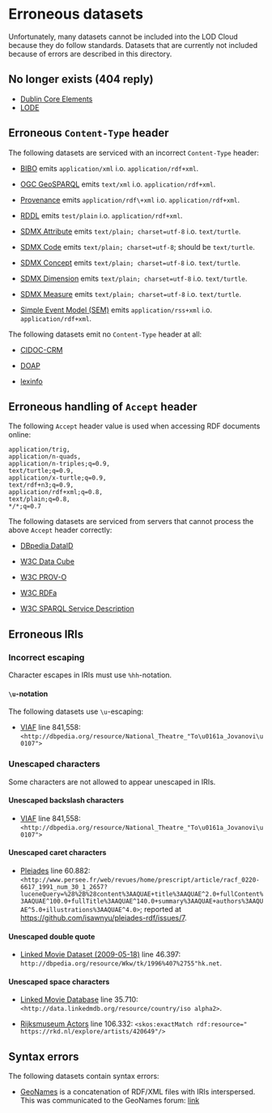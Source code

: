 # Erroneous datasets

Unfortunately, many datasets cannot be included into the LOD Cloud
because they do follow standards.  Datasets that are currently not
included because of errors are described in this directory.

## No longer exists (404 reply)

  - [Dublin Core Elements](dce.json)
  - [LODE](lode.json)

## Erroneous `Content-Type` header

The following datasets are serviced with an incorrect `Content-Type`
header:

  - [BIBO](bibo.json) emits `application/xml`
    i.o. `application/rdf+xml`.

  - [OGC GeoSPARQL](geo.json) emits `text/xml` i.o.
    `application/rdf+xml`.

  - [Provenance](provenance.json) emits `application/rdf\+xml` i.o.
    `application/rdf+xml`.

  - [RDDL](rddl.json) emits `test/plain` i.o. `application/rdf+xml`.

  - [SDMX Attribute](sdmx-attribute.json) emits `text/plain;
    charset=utf-8` i.o. `text/turtle`.

  - [SDMX Code](sdmx-code.json) emits `text/plain; charset=utf-8`;
    should be `text/turtle`.

  - [SDMX Concept](sdmx-concept.json) emits `text/plain;
    charset=utf-8` i.o. `text/turtle`.

  - [SDMX Dimension](sdmx-dimension.json) emits `text/plain;
    charset=utf-8` i.o. `text/turtle`.

  - [SDMX Measure](sdmx-measure.json) emits `text/plain;
    charset=utf-8` i.o. `text/turtle`.

  - [Simple Event Model (SEM)](sem.json) emits `application/rss+xml`
    i.o. `application/rdf+xml`.

The following datasets emit no `Content-Type` header at all:

  - [CIDOC-CRM](crm.json)

  - [DOAP](doap.json)

  - [lexinfo](lexinfo.json)

## Erroneous handling of `Accept` header

The following `Accept` header value is used when accessing RDF
documents online:

```
application/trig,
application/n-quads,
application/n-triples;q=0.9,
text/turtle;q=0.9,
application/x-turtle;q=0.9,
text/rdf+n3;q=0.9,
application/rdf+xml;q=0.8,
text/plain;q=0.8,
*/*;q=0.7
```

The following datasets are serviced from servers that cannot process
the above `Accept` header correctly:

  - [DBpedia DataID](dataid.json)

  - [W3C Data Cube](qb.json)

  - [W3C PROV-O](prov.json)

  - [W3C RDFa](rdfa.json)

  - [W3C SPARQL Service Description](sd.json)

## Erroneous IRIs

### Incorrect escaping

Character escapes in IRIs must use `%hh`-notation.

#### `\u`-notation

The following datasets use `\u`-escaping:

  - [VIAF](viaf.json) line 841,558:
    `<http://dbpedia.org/resource/National_Theatre_"To\u0161a_Jovanovi\u0107">`

### Unescaped characters

Some characters are not allowed to appear unescaped in IRIs.

#### Unescaped backslash characters

  - [VIAF](viaf.json) line 841,558:
    `<http://dbpedia.org/resource/National_Theatre_"To\u0161a_Jovanovi\u0107">`

#### Unescaped caret characters

  - [Pleiades](pleiades.json) line 60.882:
    `<http://www.persee.fr/web/revues/home/prescript/article/racf_0220-6617_1991_num_30_1_2657?luceneQuery=%28%2B%28content%3AAQUAE+title%3AAQUAE^2.0+fullContent%3AAQUAE^100.0+fullTitle%3AAQUAE^140.0+summary%3AAQUAE+authors%3AAQUAE^5.0+illustrations%3AAQUAE^4.0>`;
    reported at <https://github.com/isawnyu/pleiades-rdf/issues/7>.

#### Unescaped double quote

  - [Linked Movie Dataset
    (2009-05-18)](none-linkedmdb@2009-05-18.json) line 46.397:
    `http://dbpedia.org/resource/Wkw/tk/1996%407%2755"hk.net`.

#### Unescaped space characters

  - [Linked Movie Database](none-linkedmdb@2012-02-10.json) line
    35.710: `<http://data.linkedmdb.org/resource/country/iso alpha2>`.

  - [Rijksmuseum Actors](actors.json) line 106.332: `<skos:exactMatch
    rdf:resource=" https://rkd.nl/explore/artists/420649"/>`

## Syntax errors

The following datasets contain syntax errors:

  - [GeoNames](geonames.json) is a concatenation of RDF/XML files with
    IRIs interspersed.  This was communicated to the GeoNames forum:
    [link](http://forum.geonames.org/gforum/forums/show/4.page)

